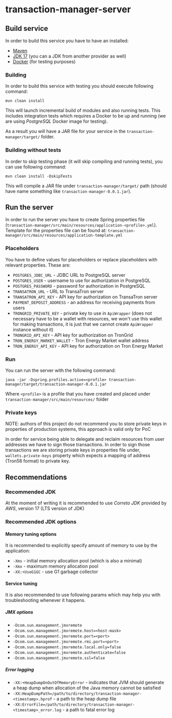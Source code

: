 # transaction-manager-server

## Build service

In order to build this service you have to have an installed:

* [Maven](https://maven.apache.org/download.cgi)
* [JDK 17](https://docs.aws.amazon.com/corretto/latest/corretto-17-ug/downloads-list.html) (you can a JDK from another provider as well)
* [Docker](https://www.docker.com/products/docker-desktop/) (for testing purposes)

### Building

In order to build this service with testing you should execute following command:

```shell
mvn clean install
```

This will launch incremental build of modules and also running tests. This includes integration tests
which requires a Docker to be up and running (we are using _PostgreSQL_ Docker image for testing).

As a result you will have a JAR file for your service in the `transaction-manager/target/` folder.

### Building without tests

In order to skip testing phase (it will skip compiling and running tests), you can use following command:

```shell
mvn clean install -DskipTests
```

This will compile a JAR file under `transaction-manager/target/` path (should have name something like `transaction-manager-0.0.1.jar`).

## Run the server

In order to run the server you have to create Spring properties file (`transaction-manager/src/main/resources/application-<profile>.yml`). 
Template for the properties file can be found at: `transaction-manager/src/main/resources/application-template.yml`

### Placeholders

You have to define values for placeholders or replace placeholders with relevant properties. These are:

* `POSTGRES_JDBC_URL` - JDBC URL to PostgreSQL server
* `POSTGRES_USER` - username to use for authorization in PostgreSQL
* `POSTGRES_PASSWORD` - password for authorization in PostgreSQL
* `TRANSATRON_URL` - URL to TransaTron server
* `TRANSATRON_API_KEY` - API key for authorization on TransaTron server
* `PAYMENT_DEPOSIT_ADDRESS` - an address for receiving payments from users
* `TRONGRID_PRIVATE_KEY` - private key to use in `ApiWrapper` (does not necessary have to be a wallet with resources, we won't use this wallet for making transactions, it is just that we cannot create `ApiWrapper` instance without it)
* `TRONGRID_API_KEY` - API key for authorization on TronGrid
* `TRON_ENERGY_MARKET_WALLET` - Tron Energy Market wallet address
* `TRON_ENERGY_API_KEY` - API key for authorization on Tron Energy Market

### Run

You can run the server with the following command:

```shell
java -jar -Dspring.profiles.active=<profile> transaction-manager/target/transaction-manager-0.0.1.jar
```

Where `<profile>` is a profile that you have created and placed under `transaction-manager/src/main/resources/` folder

### Private keys

NOTE: authors of this project do not recommend you to store private keys in properties of production systems, this approach is valid only for PoC

In order for service being able to delegate and reclaim resources from user addresses we have to sign those transactions.
In order to sign those transactions we are storing private keys in properties file under, `wallets.private-keys` 
property which expects a mapping of address (Tron58 format) to private key. 

## Recommendations

### Recommended JDK

At the moment of writing it is recommended to use _Correto JDK_ provided by _AWS_, version 17 (LTS version of JDK)

### Recommended JDK options

#### Memory tuning options

It is recommended to explicitly specify amount of memory to use by the application:

* `-Xms` - initial memory allocation pool (which is also a minimal)
* `-Xmx` - maximum memory allocation pool
* `-XX:+UseG1GC` - use G1 garbage collector

#### Service tuning

It is also recommended to use following params which may help you with troubleshooting whenever it happens.

##### JMX options

* `-Dcom.sun.management.jmxremote`
* `-Dcom.sun.management.jmxremote.host=<host-mask>`
* `-Dcom.sun.management.jmxremote.port=<port>`
* `-Dcom.sun.management.jmxremote.rmi.port=<port>`
* `-Dcom.sun.management.jmxremote.local.only=false`
* `-Dcom.sun.management.jmxremote.authenticate=false`
* `-Dcom.sun.management.jmxremote.ssl=false`

##### Error logging

* `-XX:+HeapDumpOnOutOfMemoryError` - indicates that JVM should generate a heap dump when allocation of the Java memory cannot be satisfied
* `-XX:HeapDumpPath=/path/to/directory/transaction-manager-<timestamp>.hprof` - a path to the heap dump file
* `-XX:ErrorFile=/path/to/directory/transaction-manager-<timestamp>_error.log` - a path to fatal error log

